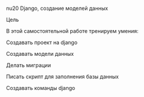 # 
nu20
Django, создание моделей данных

Цель

В этой самостоятельной работе тренируем умения:

Создавать проект на django

Создавать модели данных

Делать миграции

Писать скрипт для заполнения базы данных

Создавать команды django

